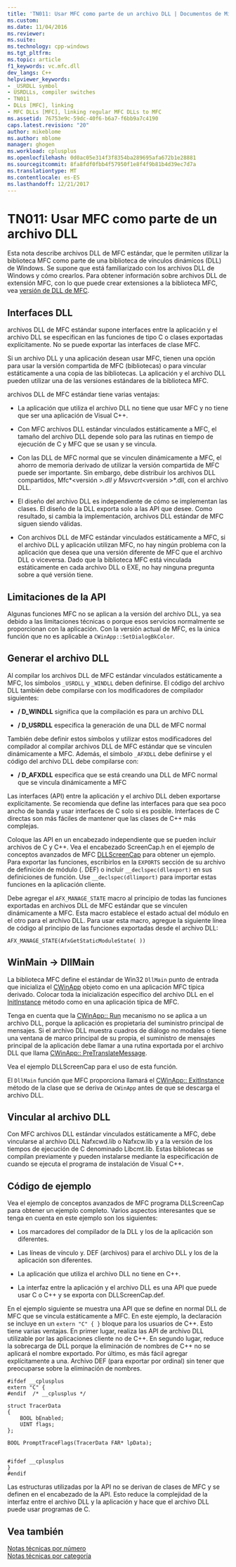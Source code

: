```yaml
---
title: 'TN011: Usar MFC como parte de un archivo DLL | Documentos de Microsoft'
ms.custom: 
ms.date: 11/04/2016
ms.reviewer: 
ms.suite: 
ms.technology: cpp-windows
ms.tgt_pltfrm: 
ms.topic: article
f1_keywords: vc.mfc.dll
dev_langs: C++
helpviewer_keywords:
- _USRDLL symbol
- USRDLLs, compiler switches
- TN011
- DLLs [MFC], linking
- MFC DLLs [MFC], linking regular MFC DLLs to MFC
ms.assetid: 76753e9c-59dc-40f6-b6a7-f6bb9a7c4190
caps.latest.revision: "20"
author: mikeblome
ms.author: mblome
manager: ghogen
ms.workload: cplusplus
ms.openlocfilehash: 0d0ac05e314f3f8354ba289695afa672b1e28881
ms.sourcegitcommit: 8fa8fdf0fbb4f57950f1e8f4f9b81b4d39ec7d7a
ms.translationtype: MT
ms.contentlocale: es-ES
ms.lasthandoff: 12/21/2017
---
```

# <a name="tn011-using-mfc-as-part-of-a-dll"></a>TN011: Usar MFC como parte de un archivo DLL
Esta nota describe archivos DLL de MFC estándar, que le permiten utilizar la biblioteca MFC como parte de una biblioteca de vínculos dinámicos (DLL) de Windows. Se supone que está familiarizado con los archivos DLL de Windows y cómo crearlos. Para obtener información sobre archivos DLL de extensión MFC, con lo que puede crear extensiones a la biblioteca MFC, vea [versión de DLL de MFC](../mfc/tn033-dll-version-of-mfc.md).  
  
## <a name="dll-interfaces"></a>Interfaces DLL  
 archivos DLL de MFC estándar supone interfaces entre la aplicación y el archivo DLL se especifican en las funciones de tipo C o clases exportadas explícitamente. No se puede exportar las interfaces de clase MFC.  
  
 Si un archivo DLL y una aplicación desean usar MFC, tienen una opción para usar la versión compartida de MFC (bibliotecas) o para vincular estáticamente a una copia de las bibliotecas. La aplicación y el archivo DLL pueden utilizar una de las versiones estándares de la biblioteca MFC.  
  
 archivos DLL de MFC estándar tiene varias ventajas:  
  
-   La aplicación que utiliza el archivo DLL no tiene que usar MFC y no tiene que ser una aplicación de Visual C++.  
  
-   Con MFC archivos DLL estándar vinculados estáticamente a MFC, el tamaño del archivo DLL depende solo para las rutinas en tiempo de ejecución de C y MFC que se usan y se vincula.  
  
-   Con las DLL de MFC normal que se vinculen dinámicamente a MFC, el ahorro de memoria derivado de utilizar la versión compartida de MFC puede ser importante. Sin embargo, debe distribuir los archivos DLL compartidos, Mfc*\<versión >*.dll y Msvvcrt*\<versión >*.dll, con el archivo DLL.  
  
-   El diseño del archivo DLL es independiente de cómo se implementan las clases. El diseño de la DLL exporta solo a las API que desee. Como resultado, si cambia la implementación, archivos DLL estándar de MFC siguen siendo válidas.  
  
-   Con archivos DLL de MFC estándar vinculados estáticamente a MFC, si el archivo DLL y aplicación utilizan MFC, no hay ningún problema con la aplicación que desea que una versión diferente de MFC que el archivo DLL o viceversa. Dado que la biblioteca MFC está vinculada estáticamente en cada archivo DLL o EXE, no hay ninguna pregunta sobre a qué versión tiene.  
  
## <a name="api-limitations"></a>Limitaciones de la API  
 Algunas funciones MFC no se aplican a la versión del archivo DLL, ya sea debido a las limitaciones técnicas o porque esos servicios normalmente se proporcionan con la aplicación. Con la versión actual de MFC, es la única función que no es aplicable a `CWinApp::SetDialogBkColor`.  
  
## <a name="building-your-dll"></a>Generar el archivo DLL  
 Al compilar los archivos DLL de MFC estándar vinculados estáticamente a MFC, los símbolos `_USRDLL` y `_WINDLL` deben definirse. El código del archivo DLL también debe compilarse con los modificadores de compilador siguientes:  
  
- **/ D_WINDLL** significa que la compilación es para un archivo DLL  
  
- **/ D_USRDLL** especifica la generación de una DLL de MFC normal  
  
 También debe definir estos símbolos y utilizar estos modificadores del compilador al compilar archivos DLL de MFC estándar que se vinculen dinámicamente a MFC. Además, el símbolo `_AFXDLL` debe definirse y el código del archivo DLL debe compilarse con:  
  
- **/ D_AFXDLL** especifica que se está creando una DLL de MFC normal que se vincula dinámicamente a MFC  
  
 Las interfaces (API) entre la aplicación y el archivo DLL deben exportarse explícitamente. Se recomienda que define las interfaces para que sea poco ancho de banda y usar interfaces de C solo si es posible. Interfaces de C directas son más fáciles de mantener que las clases de C++ más complejas.  
  
 Coloque las API en un encabezado independiente que se pueden incluir archivos de C y C++. Vea el encabezado ScreenCap.h en el ejemplo de conceptos avanzados de MFC [DLLScreenCap](../visual-cpp-samples.md) para obtener un ejemplo. Para exportar las funciones, escribirlos en la `EXPORTS` sección de su archivo de definición de módulo (. DEF) o incluir `__declspec(dllexport)` en sus definiciones de función. Use `__declspec(dllimport)` para importar estas funciones en la aplicación cliente.  
  
 Debe agregar el `AFX_MANAGE_STATE` macro al principio de todas las funciones exportadas en archivos DLL de MFC estándar que se vinculen dinámicamente a MFC. Esta macro establece el estado actual del módulo en el otro para el archivo DLL. Para usar esta macro, agregue la siguiente línea de código al principio de las funciones exportadas desde el archivo DLL:  
  
 `AFX_MANAGE_STATE(AfxGetStaticModuleState( ))`  
  
## <a name="winmain---dllmain"></a>WinMain -> DllMain  
 La biblioteca MFC define el estándar de Win32 `DllMain` punto de entrada que inicializa el [CWinApp](../mfc/reference/cwinapp-class.md) objeto como en una aplicación MFC típica derivado. Colocar toda la inicialización específico del archivo DLL en el [InitInstance](../mfc/reference/cwinapp-class.md#initinstance) método como en una aplicación típica de MFC.  
  
 Tenga en cuenta que la [CWinApp:: Run](../mfc/reference/cwinapp-class.md#run) mecanismo no se aplica a un archivo DLL, porque la aplicación es propietaria del suministro principal de mensajes. Si el archivo DLL muestra cuadros de diálogo no modales o tiene una ventana de marco principal de su propia, el suministro de mensajes principal de la aplicación debe llamar a una rutina exportada por el archivo DLL que llama [CWinApp:: PreTranslateMessage](../mfc/reference/cwinapp-class.md#pretranslatemessage).  
  
 Vea el ejemplo DLLScreenCap para el uso de esta función.  
  
 El `DllMain` función que MFC proporciona llamará el [CWinApp:: ExitInstance](../mfc/reference/cwinapp-class.md#exitinstance) método de la clase que se deriva de `CWinApp` antes de que se descarga el archivo DLL.  
  
## <a name="linking-your-dll"></a>Vincular al archivo DLL  
 Con MFC archivos DLL estándar vinculados estáticamente a MFC, debe vincularse al archivo DLL Nafxcwd.lib o Nafxcw.lib y a la versión de los tiempos de ejecución de C denominado Libcmt.lib. Estas bibliotecas se compilan previamente y pueden instalarse mediante la especificación de cuando se ejecuta el programa de instalación de Visual C++.  
  
## <a name="sample-code"></a>Código de ejemplo  
 Vea el ejemplo de conceptos avanzados de MFC programa DLLScreenCap para obtener un ejemplo completo. Varios aspectos interesantes que se tenga en cuenta en este ejemplo son los siguientes:  
  
-   Los marcadores del compilador de la DLL y los de la aplicación son diferentes.  
  
-   Las líneas de vínculo y. DEF (archivos) para el archivo DLL y los de la aplicación son diferentes.  
  
-   La aplicación que utiliza el archivo DLL no tiene en C++.  
  
-   La interfaz entre la aplicación y el archivo DLL es una API que puede usar C o C++ y se exporta con DLLScreenCap.def.  
  
 En el ejemplo siguiente se muestra una API que se define en normal DLL de MFC que se vincula estáticamente a MFC. En este ejemplo, la declaración se incluye en un `extern "C" { }` bloque para los usuarios de C++. Esto tiene varias ventajas. En primer lugar, realiza las API de archivo DLL utilizable por las aplicaciones cliente no de C++. En segundo lugar, reduce la sobrecarga de DLL porque la eliminación de nombres de C++ no se aplicará el nombre exportado. Por último, es más fácil agregar explícitamente a una. Archivo DEF (para exportar por ordinal) sin tener que preocuparse sobre la eliminación de nombres.  
  
```  
#ifdef __cplusplus  
extern "C" {  
#endif  /* __cplusplus */  
 
struct TracerData  
{  
    BOOL bEnabled;  
    UINT flags;  
};  
 
BOOL PromptTraceFlags(TracerData FAR* lpData);

 
#ifdef __cplusplus  
}  
#endif  
```  
  
 Las estructuras utilizadas por la API no se derivan de clases de MFC y se definen en el encabezado de la API. Esto reduce la complejidad de la interfaz entre el archivo DLL y la aplicación y hace que el archivo DLL puede usar programas de C.  
  
## <a name="see-also"></a>Vea también  
 [Notas técnicas por número](../mfc/technical-notes-by-number.md)   
 [Notas técnicas por categoría](../mfc/technical-notes-by-category.md)

